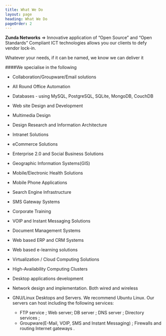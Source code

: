 ```yaml
---
title: What We Do
layout: page
heading: What We Do
pageOrder: 2
---
```

**Zunda Networks** => Innovative application of “Open Source” and “Open Standards” Compliant ICT
technologies allows you our clients to defy vendor lock-in.

Whatever your needs, if it can be named, we know we can deliver it

####We specialise in the following
* Collaboration/Groupware/Email solutions
* All Round Office Automation
* Databases - using MySQL, PostgreSQL, SQLite, MongoDB, CouchDB
* Web site Design and Development
* Multimedia Design
* Design Research and Information Architecture
* Intranet Solutions
* eCommerce Solutions
* Enterprise 2.0 and Social Business Solutions
* Geographic Information Systems(GIS)
* Mobile/Electronic Health Solutions
* Mobile Phone Applications
* Search Engine Infrastructure
* SMS Gateway Systems


* Corporate Training
* VOIP and Instant Messaging Solutions
* Document Management Systems 
* Web based ERP and CRM Systems
* Web based e-learning solutions
* Virtualization / Cloud Computing Solutions
* High-Availability Computing Clusters
* Desktop applications development
* Network design and implementation. Both wired and wireless 
* GNU/Linux Desktops and Servers. We recommend Ubuntu Linux. Our servers can host including the following services: 
  *	FTP service ; Web server; DB server ; DNS server ; Directory services ;
  *	Groupware(E-Mail, VOIP, SMS and Instant Messaging) ; Firewalls and routing Internet gateways .
